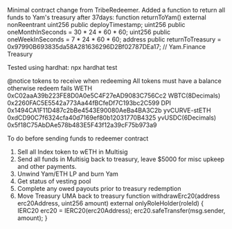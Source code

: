 Minimal contract change from TribeRedeemer.
Added a function to return all funds to Yam's treasury after 37days: 
    function returnToYam() external nonReentrant
    uint256 public deployTimestamp;
    uint256 public oneMonthInSeconds = 30 * 24 * 60 * 60;
    uint256 public oneWeekInSeconds = 7 * 24 * 60 * 60;
    address public returnToTreasury = 0x97990B693835da58A281636296D2Bf02787DEa17; // Yam.Finance Treasury

Tested using hardhat:
npx hardhat test

@notice tokens to receive when redeeming
All tokens must have a balance otherwise redeem fails
WETH 0xC02aaA39b223FE8D0A0e5C4F27eAD9083C756Cc2
WBTC(8Decimals) 0x2260FAC5E5542a773Aa44fBCfeDf7C193bc2C599
DPI 0x1494CA1F11D487c2bBe4543E90080AeBa4BA3C2b
yvCURVE-stETH 0xdCD90C7f6324cfa40d7169ef80b12031770B4325
yvUSDC(6Decimals) 0x5f18C75AbDAe578b483E5F43f12a39cF75b973a9

To do before sending funds to redeemer contract
1. Sell all Index token to wETH in Multisig
2. Send all funds in Multisig back to treasury, leave $5000 for misc upkeep and other payments. 
3. Unwind Yam/ETH LP and burn Yam
4. Get status of vesting pool
5. Complete any owed payouts prior to treasury redemption
6. Move Treasury UMA back to treasury
    function withdrawErc20(address erc20Address, uint256 amount) external onlyRoleHolder(roleId) {
        IERC20 erc20 = IERC20(erc20Address);
        erc20.safeTransfer(msg.sender, amount);
    }
